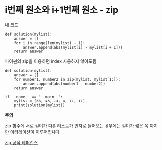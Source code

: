 # i번째 원소와 i+1번째 원소 - zip

내 코드
````
def solution(mylist):
    answer = []
    for i in range(len(mylist) - 1):
        answer.append(abs(mylist[i] - mylist[i + 1]))
    return answer
````

파이썬의 zip을 이용하면 index 사용하지 않아도됨

````
def solution(mylist):
    answer = []
    for number1, number2 in zip(mylist, mylist[1:]):
        answer.append(abs(number1 - number2))
    return answer

if __name__ == '__main__':
    mylist = [83, 48, 13, 4, 71, 11]    
    print(solution(mylist))
````

**주의**

zip 함수에 서로 길이가 다른 리스트가 인자로 들어오는 경우에는 길이가 짧은 쪽 까지만 이터레이션이 이루어집니다

[zip 공식 레퍼런스](https://docs.python.org/3/library/functions.html?highlight=built%20function#zip)